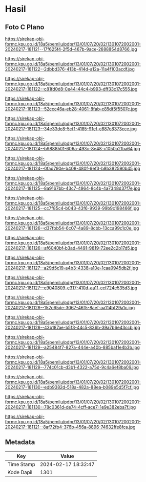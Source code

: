 # Hasil

## Foto C Plano

https://sirekap-obj-formc.kpu.go.id/18a5/pemilu/pdpr/13/01/07/20/02/1301072002001-20240217-181121--17f625f4-2f5d-467b-9ace-2888854d8766.jpg

https://sirekap-obj-formc.kpu.go.id/18a5/pemilu/pdpr/13/01/07/20/02/1301072002001-20240217-181122--2dbbd376-413b-414d-a12a-11a4f103acdf.jpg

https://sirekap-obj-formc.kpu.go.id/18a5/pemilu/pdpr/13/01/07/20/02/1301072002001-20240217-181122--c81fd0d8-0e44-44c4-b993-dff33c17c555.jpg

https://sirekap-obj-formc.kpu.go.id/18a5/pemilu/pdpr/13/01/07/20/02/1301072002001-20240217-181123--52ccc46a-eb28-4061-8fab-c85df5f5507c.jpg

https://sirekap-obj-formc.kpu.go.id/18a5/pemilu/pdpr/13/01/07/20/02/1301072002001-20240217-181123--34e33de8-5cf1-4185-91ef-c887c8373cce.jpg

https://sirekap-obj-formc.kpu.go.id/18a5/pemilu/pdpr/13/01/07/20/02/1301072002001-20240217-181124--b9888501-606a-493c-8e48-c1050a2fba64.jpg

https://sirekap-obj-formc.kpu.go.id/18a5/pemilu/pdpr/13/01/07/20/02/1301072002001-20240217-181124--0fad790e-b408-480f-9ef3-b8b382590b45.jpg

https://sirekap-obj-formc.kpu.go.id/18a5/pemilu/pdpr/13/01/07/20/02/1301072002001-20240217-181125--8a9167bb-43c7-4964-8c4b-4a7348d37f7e.jpg

https://sirekap-obj-formc.kpu.go.id/18a5/pemilu/pdpr/13/01/07/20/02/1301072002001-20240217-181125--cc7f85c4-b043-43f6-9939-99b9c198466f.jpg

https://sirekap-obj-formc.kpu.go.id/18a5/pemilu/pdpr/13/01/07/20/02/1301072002001-20240217-181126--d37fbb54-6c07-4a89-8cbb-13cca99c1c0e.jpg

https://sirekap-obj-formc.kpu.go.id/18a5/pemilu/pdpr/13/01/07/20/02/1301072002001-20240217-181126--af6040bf-b3ad-4491-9819-72ee2c2b17d5.jpg

https://sirekap-obj-formc.kpu.go.id/18a5/pemilu/pdpr/13/01/07/20/02/1301072002001-20240217-181127--a29d5c19-a4b3-4338-a10e-1caa0945db2f.jpg

https://sirekap-obj-formc.kpu.go.id/18a5/pemilu/pdpr/13/01/07/20/02/1301072002001-20240217-181127--e9040809-e317-410d-aa11-ccf724e535d3.jpg

https://sirekap-obj-formc.kpu.go.id/18a5/pemilu/pdpr/13/01/07/20/02/1301072002001-20240217-181128--152c65de-3067-46f5-8aef-aa114bf29a1c.jpg

https://sirekap-obj-formc.kpu.go.id/18a5/pemilu/pdpr/13/01/07/20/02/1301072002001-20240217-181128--43b187ae-b5f3-44c5-836b-39a7b6e43ccb.jpg

https://sirekap-obj-formc.kpu.go.id/18a5/pemilu/pdpr/13/01/07/20/02/1301072002001-20240217-181129--a25484f7-827a-444e-a40b-885baf1e4b3b.jpg

https://sirekap-obj-formc.kpu.go.id/18a5/pemilu/pdpr/13/01/07/20/02/1301072002001-20240217-181129--774c01cb-d3b1-4322-a75d-9c4a6ef8ba06.jpg

https://sirekap-obj-formc.kpu.go.id/18a5/pemilu/pdpr/13/01/07/20/02/1301072002001-20240217-181130--edb9382d-518a-482a-88ea-b089e5d5f7cf.jpg

https://sirekap-obj-formc.kpu.go.id/18a5/pemilu/pdpr/13/01/07/20/02/1301072002001-20240217-181130--78c0361d-de74-4cff-ace7-1e9e382eba7f.jpg

https://sirekap-obj-formc.kpu.go.id/18a5/pemilu/pdpr/13/01/07/20/02/1301072002001-20240217-181121--8af72fb4-376b-456a-8896-74632ffe8fca.jpg


## Metadata

| Key        | Value               |
| ---------- | ------------------- |
| Time Stamp | 2024-02-17 18:32:47 |
| Kode Dapil | 1301                |




